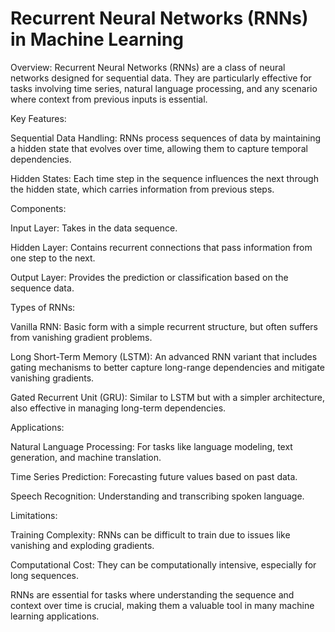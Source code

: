 # Recurrent Neural Networks (RNNs) in Machine Learning
Overview: Recurrent Neural Networks (RNNs) are a class of neural networks designed for sequential data. They are particularly effective for tasks involving time series, natural language processing, and any scenario where context from previous inputs is essential.

Key Features:


Sequential Data Handling: RNNs process sequences of data by maintaining a hidden state that evolves over time, allowing them to capture temporal dependencies.

Hidden States: Each time step in the sequence influences the next through the hidden state, which carries information from previous steps.

Components:


Input Layer: Takes in the data sequence.

Hidden Layer: Contains recurrent connections that pass information from one step to the next.

Output Layer: Provides the prediction or classification based on the sequence data.

Types of RNNs:


Vanilla RNN: Basic form with a simple recurrent structure, but often suffers from vanishing gradient problems.

Long Short-Term Memory (LSTM): An advanced RNN variant that includes gating mechanisms to better capture long-range dependencies and mitigate vanishing gradients.

Gated Recurrent Unit (GRU): Similar to LSTM but with a simpler architecture, also effective in managing long-term dependencies.

Applications:


Natural Language Processing: For tasks like language modeling, text generation, and machine translation.

Time Series Prediction: Forecasting future values based on past data.

Speech Recognition: Understanding and transcribing spoken language.

Limitations:


Training Complexity: RNNs can be difficult to train due to issues like vanishing and exploding gradients.

Computational Cost: They can be computationally intensive, especially for long sequences.

RNNs are essential for tasks where understanding the sequence and context over time is crucial, making them a valuable tool in many machine learning applications.

